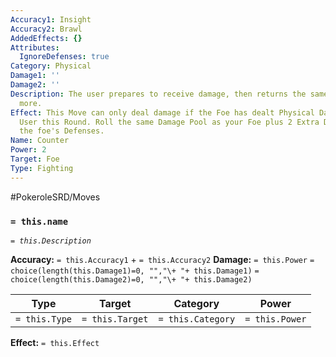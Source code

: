 ```yaml
---
Accuracy1: Insight
Accuracy2: Brawl
AddedEffects: {}
Attributes:
  IgnoreDefenses: true
Category: Physical
Damage1: ''
Damage2: ''
Description: The user prepares to receive damage, then returns the same damage and
  more.
Effect: This Move can only deal damage if the Foe has dealt Physical Damage to the
  User this Round. Roll the same Damage Pool as your Foe plus 2 Extra Dice. Ignore
  the foe's Defenses.
Name: Counter
Power: 2
Target: Foe
Type: Fighting
---
```


#PokeroleSRD/Moves

### `= this.name` 
*`= this.Description`*

**Accuracy:** `= this.Accuracy1` + `= this.Accuracy2`
**Damage:** `= this.Power` `= choice(length(this.Damage1)=0, "","\+ "+ this.Damage1)` `= choice(length(this.Damage2)=0, "","\+ "+ this.Damage2)`

| Type          | Target          | Category          | Power          |
| ------------- | --------------- | ----------------  | -------------- |
| `= this.Type` | `= this.Target` | `= this.Category` | `= this.Power` | 

**Effect:** `= this.Effect`